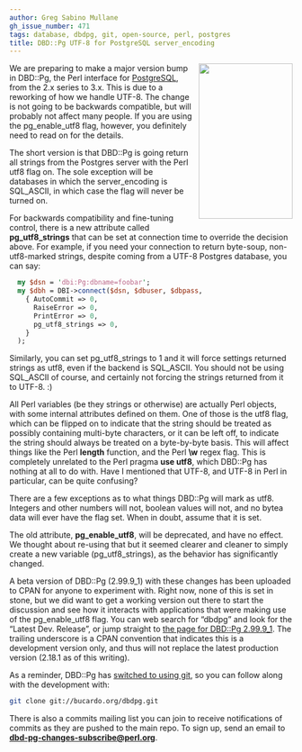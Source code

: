 ```yaml
---
author: Greg Sabino Mullane
gh_issue_number: 471
tags: database, dbdpg, git, open-source, perl, postgres
title: DBD::Pg UTF-8 for PostgreSQL server_encoding
---
```




<a href="/blog/2011/06/20/dbdpg-utf-8-for-postgresql/image-0-big.png" onblur="try {parent.deselectBloggerImageGracefully();} catch(e) {}"><img alt="" border="0" id="BLOGGER_PHOTO_ID_5620313937936840898" src="/blog/2011/06/20/dbdpg-utf-8-for-postgresql/image-0.png" style="float:right; margin:0 0 10px 10px;cursor:pointer; cursor:hand;width: 167px; height: 276px;"/></a>

We are preparing to make a major version bump in DBD::Pg, the Perl interface for [PostgreSQL](https://www.postgresql.org/), from the 2.x series to 3.x. This is due to a reworking of how we handle UTF-8. The change is not going to be backwards compatible, but will probably not affect many people. If you are using the pg_enable_utf8 flag, however, you definitely need to read on for the details.

The short version is that DBD::Pg is going return all strings from the Postgres server with the Perl utf8 flag on. The sole exception will be databases in which the server_encoding is SQL_ASCII, in which case the flag will never be turned on.

For backwards compatibility and fine-tuning control, there is a new attribute called **pg_utf8_strings** that can be set at connection time to override the decision above. For example, if you need your connection to return byte-soup, non-utf8-marked strings, despite coming from a UTF-8 Postgres database, you can say:

```perl
  my $dsn = 'dbi:Pg:dbname=foobar';
  my $dbh = DBI->connect($dsn, $dbuser, $dbpass,
    { AutoCommit => 0,
      RaiseError => 0,
      PrintError => 0,
      pg_utf8_strings => 0,
    }
  );
```

Similarly, you can set pg_utf8_strings to 1 and it will force settings returned strings as utf8, even if the backend is SQL_ASCII. You should not be using SQL_ASCII of course, and certainly not forcing the strings returned from it to UTF-8. :)

All Perl variables (be they strings or otherwise) are actually Perl objects, with some internal attributes defined on them. One of those is the utf8 flag, which can be flipped on to indicate that the string should be treated as possibly containing multi-byte characters, or it can be left off, to indicate the string should always be treated on a byte-by-byte basis. This will affect things like the Perl **length** function, and the Perl **\w** regex flag. This is completely unrelated to the Perl pragma **use utf8**, which DBD::Pg has nothing at all to do with. Have I mentioned that UTF-8, and UTF-8 in Perl in particular, can be quite confusing?

There are a few exceptions as to what things DBD::Pg will mark as utf8. Integers and other numbers will not, boolean values will not, and no bytea data will ever have the flag set. When in doubt, assume that it is set.

The old attribute, **pg_enable_utf8**, will be deprecated, and have no effect. We thought about re-using that but it seemed clearer and cleaner to simply create a new variable (pg_utf8_strings), as the behavior has significantly changed.

A beta version of DBD::Pg (2.99.9_1) with these changes has been uploaded to CPAN for anyone to experiment with. Right now, none of this is set in stone, but we did want to get a working version out there to start the discussion and see how it interacts with applications that were making use of the
pg_enable_utf8 flag. You can web search for “dbdpg” and look for the “Latest Dev. Release”, or jump straight to [the page for DBD::Pg 2.99.9_1](https://metacpan.org/release/TURNSTEP/DBD-Pg-2.99.9_1). The trailing underscore is a CPAN convention that indicates this is a development version only, and thus will not replace the latest production version (2.18.1 as of this writing).

As a reminder, DBD::Pg has [switched to using git](/blog/2011/06/14/dbdpg-moves-to-git), so you can follow along with the development
with:

```bash
git clone git://bucardo.org/dbdpg.git
```

There is also a commits mailing list you can join to receive notifications of commits as they are pushed to the main repo. To sign up, send an email to **dbd-pg-changes-subscribe@perl.org**.


